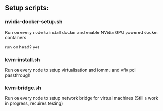 ## Setup scripts:

### nvidia-docker-setup.sh

Run on every node to install docker and enable NVidia GPU powered docker containers

run on head? yes

### kvm-install.sh

Run on every node to setup virtualisation and iommu and vfio pci passthrough 

### kvm-bridge.sh

Run on every node to setup network bridge for virtual machines
(Still a work in progress, requires testing)
